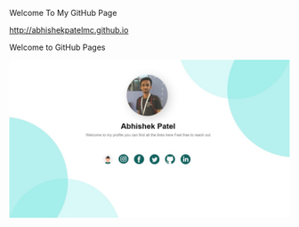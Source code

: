 Welcome To My GitHub Page

http://abhishekpatelmc.github.io

Welcome to GitHub Pages

<img src="images/mypagepic.jpeg" width="1080">

